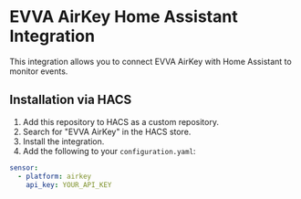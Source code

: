 # EVVA AirKey Home Assistant Integration

This integration allows you to connect EVVA AirKey with Home Assistant to monitor events.

## Installation via HACS

1. Add this repository to HACS as a custom repository.
2. Search for "EVVA AirKey" in the HACS store.
3. Install the integration.
4. Add the following to your `configuration.yaml`:

```yaml
sensor:
  - platform: airkey
    api_key: YOUR_API_KEY
```
